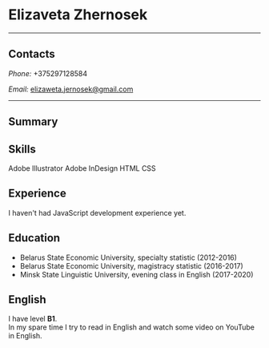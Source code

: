 # Elizaveta Zhernosek
***
## Contacts
*Phone:* +375297128584

*Email:* elizaweta.jernosek@gmail.com
***
## Summary
## Skills
Adobe Illustrator
Adobe InDesign
HTML
CSS
## Experience
I haven't had JavaScript development experience yet.
## Education
* Belarus State Economic University, specialty statistic (2012-2016)
* Belarus State Economic University, magistracy statistic (2016-2017)
* Minsk State Linguistic University, evening class in English (2017-2020)
## English
I have level **B1**.  
In my spare time I try to read in English and watch some video on YouTube in English.